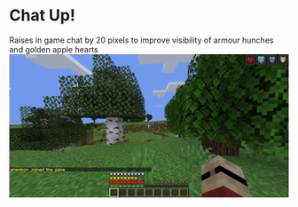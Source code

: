 # Chat Up!
Raises in game chat by 20 pixels to improve visibility of armour hunches and golden apple hearts
![Chat Up](/chat-up.png)
